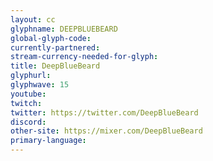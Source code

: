 ```yaml
---
layout: cc
glyphname: DEEPBLUEBEARD
global-glyph-code: 
currently-partnered: 
stream-currency-needed-for-glyph: 
title: DeepBlueBeard
glyphurl: 
glyphwave: 15
youtube: 
twitch: 
twitter: https://twitter.com/DeepBlueBeard
discord: 
other-site: https://mixer.com/DeepBlueBeard
primary-language: 
---
```


